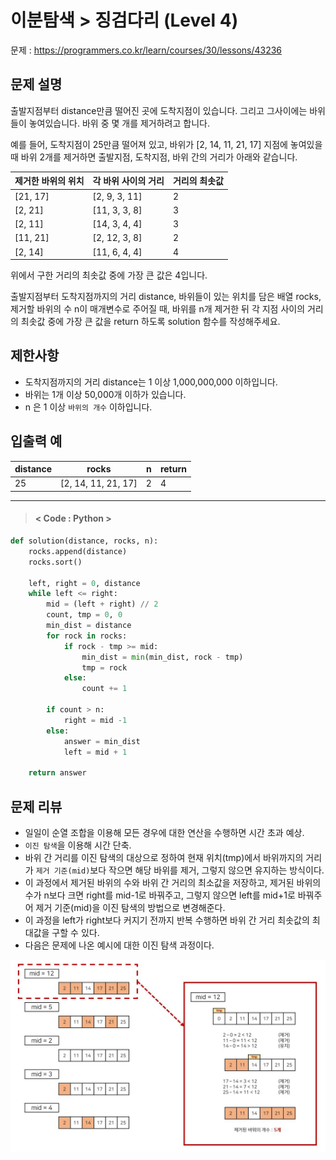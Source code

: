 # 이분탐색 > 징검다리 (Level 4)
문제 : https://programmers.co.kr/learn/courses/30/lessons/43236

## 문제 설명
출발지점부터 distance만큼 떨어진 곳에 도착지점이 있습니다. 그리고 그사이에는 바위들이 놓여있습니다. 바위 중 몇 개를 제거하려고 합니다.

예를 들어, 도착지점이 25만큼 떨어져 있고, 바위가 [2, 14, 11, 21, 17] 지점에 놓여있을 때 바위 2개를 제거하면 출발지점, 도착지점, 바위 간의 거리가 아래와 같습니다.

| 제거한 바위의 위치 | 각 바위 사이의 거리 | 거리의 최솟값 |
|---|---|---|
| [21, 17] | [2, 9, 3, 11] | 2 |
| [2, 21] | [11, 3, 3, 8] | 3 |
| [2, 11] | [14, 3, 4, 4] | 3 |
| [11, 21] | [2, 12, 3, 8] | 2 |
| [2, 14] | [11, 6, 4, 4] | 4 |

위에서 구한 거리의 최솟값 중에 가장 큰 값은 4입니다.

출발지점부터 도착지점까지의 거리 distance, 바위들이 있는 위치를 담은 배열 rocks, 제거할 바위의 수 n이 매개변수로 주어질 때, 바위를 n개 제거한 뒤 각 지점 사이의 거리의 최솟값 중에 가장 큰 값을 return 하도록 solution 함수를 작성해주세요.

## 제한사항
- 도착지점까지의 거리 distance는 1 이상 1,000,000,000 이하입니다.
- 바위는 1개 이상 50,000개 이하가 있습니다.
- n 은 1 이상 `바위의 개수` 이하입니다.

## 입출력 예

| distance | rocks | n | return |
| --- | --- | --- | --- |
| 25 | [2, 14, 11, 21, 17] | 2 | 4 | 

____

> #### < Code : Python >
```python
def solution(distance, rocks, n):
    rocks.append(distance)
    rocks.sort()
    
    left, right = 0, distance
    while left <= right:
        mid = (left + right) // 2
        count, tmp = 0, 0
        min_dist = distance
        for rock in rocks:
            if rock - tmp >= mid:
                min_dist = min(min_dist, rock - tmp)
                tmp = rock
            else:
                count += 1

        if count > n:
            right = mid -1
        else:
            answer = min_dist
            left = mid + 1

    return answer
```

## 문제 리뷰
- 일일이 순열 조합을 이용해 모든 경우에 대한 연산을 수행하면 시간 초과 예상.
- `이진 탐색`을 이용해 시간 단축.
- 바위 간 거리를 이진 탐색의 대상으로 정하여 현재 위치(tmp)에서 바위까지의 거리가 `제거 기준(mid)`보다 작으면 해당 바위를 제거, 그렇지 않으면 유지하는 방식이다.
- 이 과정에서 제거된 바위의 수와 바위 간 거리의 최소값을 저장하고, 제거된 바위의 수가 n보다 크면 right를 mid-1로 바꿔주고, 그렇지 않으면 left를 mid+1로 바꿔주어 제거 기준(mid)을 이진 탐색의 방법으로 변경해준다.
- 이 과정을 left가 right보다 커지기 전까지 반복 수행하면 바위 간 거리 최솟값의 최대값을 구할 수 있다. 
- 다음은 문제에 나온 예시에 대한 이진 탐색 과정이다. 

<img src="../images/징검다리설명.jpg">